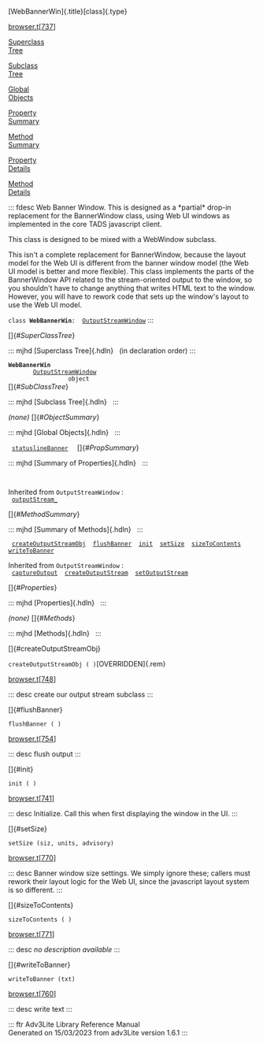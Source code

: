 [WebBannerWin]{.title}[class]{.type}

[browser.t](../file/browser.t.html)\[[737](../source/browser.t.html#737)\]

[Superclass\
Tree](#_SuperClassTree_)

[Subclass\
Tree](#_SubClassTree_)

[Global\
Objects](#_ObjectSummary_)

[Property\
Summary](#_PropSummary_)

[Method\
Summary](#_MethodSummary_)

[Property\
Details](#_Properties_)

[Method\
Details](#_Methods_)

::: fdesc
Web Banner Window. This is designed as a \*partial\* drop-in replacement
for the BannerWindow class, using Web UI windows as implemented in the
core TADS javascript client.

This class is designed to be mixed with a WebWindow subclass.

This isn\'t a complete replacement for BannerWindow, because the layout
model for the Web UI is different from the banner window model (the Web
UI model is better and more flexible). This class implements the parts
of the BannerWindow API related to the stream-oriented output to the
window, so you shouldn\'t have to change anything that writes HTML text
to the window. However, you will have to rework code that sets up the
window\'s layout to use the Web UI model.

`class `**`WebBannerWin`**` :   `[`OutputStreamWindow`](../object/OutputStreamWindow.html)
:::

[]{#_SuperClassTree_}

::: mjhd
[Superclass Tree]{.hdln}   (in declaration order)
:::

**`WebBannerWin`**\
`         `[`OutputStreamWindow`](../object/OutputStreamWindow.html)\
`                 object`\
[]{#_SubClassTree_}

::: mjhd
[Subclass Tree]{.hdln}  
:::

*(none)* []{#_ObjectSummary_}

::: mjhd
[Global Objects]{.hdln}  
:::

` `[`statuslineBanner`](../object/statuslineBanner.html)`  `
[]{#_PropSummary_}

::: mjhd
[Summary of Properties]{.hdln}  
:::

` `

Inherited from `OutputStreamWindow` :\
` `[`outputStream_`](../object/OutputStreamWindow.html#outputStream_)`  `

[]{#_MethodSummary_}

::: mjhd
[Summary of Methods]{.hdln}  
:::

` `[`createOutputStreamObj`](#createOutputStreamObj)`  `[`flushBanner`](#flushBanner)`  `[`init`](#init)`  `[`setSize`](#setSize)`  `[`sizeToContents`](#sizeToContents)`  `[`writeToBanner`](#writeToBanner)`  `

Inherited from `OutputStreamWindow` :\
` `[`captureOutput`](../object/OutputStreamWindow.html#captureOutput)`  `[`createOutputStream`](../object/OutputStreamWindow.html#createOutputStream)`  `[`setOutputStream`](../object/OutputStreamWindow.html#setOutputStream)`  `

[]{#_Properties_}

::: mjhd
[Properties]{.hdln}  
:::

*(none)* []{#_Methods_}

::: mjhd
[Methods]{.hdln}  
:::

[]{#createOutputStreamObj}

`createOutputStreamObj ( )`[OVERRIDDEN]{.rem}

[browser.t](../file/browser.t.html)\[[748](../source/browser.t.html#748)\]

::: desc
create our output stream subclass
:::

[]{#flushBanner}

`flushBanner ( )`

[browser.t](../file/browser.t.html)\[[754](../source/browser.t.html#754)\]

::: desc
flush output
:::

[]{#init}

`init ( )`

[browser.t](../file/browser.t.html)\[[741](../source/browser.t.html#741)\]

::: desc
Initialize. Call this when first displaying the window in the UI.
:::

[]{#setSize}

`setSize (siz, units, advisory)`

[browser.t](../file/browser.t.html)\[[770](../source/browser.t.html#770)\]

::: desc
Banner window size settings. We simply ignore these; callers must rework
their layout logic for the Web UI, since the javascript layout system is
so different.
:::

[]{#sizeToContents}

`sizeToContents ( )`

[browser.t](../file/browser.t.html)\[[771](../source/browser.t.html#771)\]

::: desc
*no description available*
:::

[]{#writeToBanner}

`writeToBanner (txt)`

[browser.t](../file/browser.t.html)\[[760](../source/browser.t.html#760)\]

::: desc
write text
:::

::: ftr
Adv3Lite Library Reference Manual\
Generated on 15/03/2023 from adv3Lite version 1.6.1
:::
